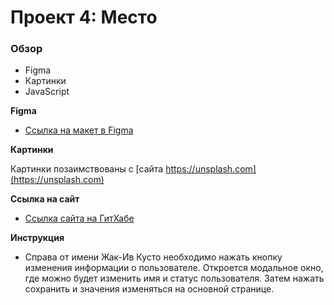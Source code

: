# Проект 4: Место

### Обзор

* Figma
* Картинки
* JavaScript

**Figma**

* [Ссылка на макет в Figma](https://www.figma.com/file/StZjf8HnoeLdiXS7dYrLAh/JavaScript.-Sprint-4)

**Картинки**

Картинки позаимствованы с [сайта https://unsplash.com](https://unsplash.com)

**Ссылка на сайт**

* [Ссылка сайта на ГитХабе](https://zooyanki.github.io/mesto/)

**Инструкция**

* Справа от имени Жак-Ив Кусто необходимо нажать кнопку изменения информации о пользователе.
Откроется модальное окно, где можно будет изменить имя и статус пользователя. Затем нажать сохранить и значения изменяться на основной странице.
